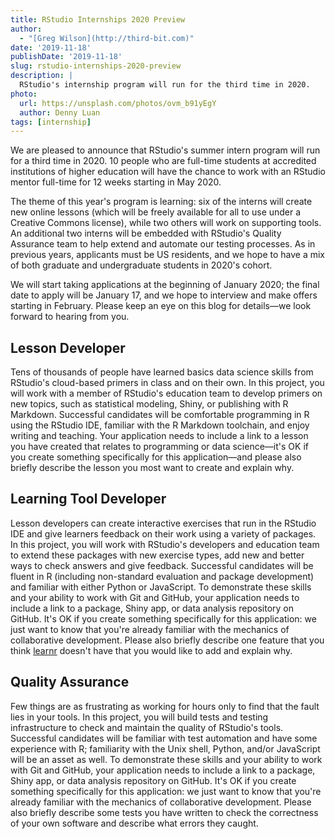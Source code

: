 ```yaml
---
title: RStudio Internships 2020 Preview
author:
  - "[Greg Wilson](http://third-bit.com)"
date: '2019-11-18'
publishDate: '2019-11-18'
slug: rstudio-internships-2020-preview
description: |
  RStudio's internship program will run for the third time in 2020.
photo:
  url: https://unsplash.com/photos/ovm_b91yEgY
  author: Denny Luan
tags: [internship]
---
```


We are pleased to announce that RStudio's summer intern program will run for a third time in 2020. 10 people who are full-time students at accredited institutions of higher education will have the chance to work with an RStudio mentor full-time for 12 weeks starting in May 2020.

The theme of this year's program is learning: six of the interns will create new online lessons (which will be freely available for all to use under a Creative Commons license), while two others will work on supporting tools. An additional two interns will be embedded with RStudio's Quality Assurance team to help extend and automate our testing processes. As in previous years, applicants must be US residents, and we hope to have a mix of both graduate and undergraduate students in 2020's cohort.

We will start taking applications at the beginning of January 2020; the final date to apply will be January 17, and we hope to interview and make offers starting in February. Please keep an eye on this blog for details—we look forward to hearing from you.

## Lesson Developer

Tens of thousands of people have learned basics data science skills from RStudio's cloud-based primers in class and on their own. In this project, you will work with a member of RStudio's education team to develop primers on new topics, such as statistical modeling, Shiny, or publishing with R Markdown. Successful candidates will be comfortable programming in R using the RStudio IDE, familiar with the R Markdown toolchain, and enjoy writing and teaching. Your application needs to include a link to a lesson you have created that relates to programming or data science—it's OK if you create something specifically for this application—and please also briefly describe the lesson you most want to create and explain why.

## Learning Tool Developer

Lesson developers can create interactive exercises that run in the RStudio IDE and give learners feedback on their work using a variety of packages. In this project, you will work with RStudio's developers and education team to extend these packages with new exercise types, add new and better ways to check answers and give feedback. Successful candidates will be fluent in R (including non-standard evaluation and package development) and familiar with either Python or JavaScript. To demonstrate these skills and your ability to work with Git and GitHub, your application needs to include a link to a package, Shiny app, or data analysis repository on GitHub. It's OK if you create something specifically for this application: we just want to know that you're already familiar with the mechanics of collaborative development. Please also briefly describe one feature that you think [learnr](https://rstudio.github.io/learnr/) doesn't have that you would like to add and explain why.

## Quality Assurance

Few things are as frustrating as working for hours only to find that the fault lies in your tools. In this project, you will build tests and testing infrastructure to check and maintain the quality of RStudio's tools. Successful candidates will be familiar with test automation and have some experience with R; familiarity with the Unix shell, Python, and/or JavaScript will be an asset as well. To demonstrate these skills and your ability to work with Git and GitHub, your application needs to include a link to a package, Shiny app, or data analysis repository on GitHub. It's OK if you create something specifically for this application: we just want to know that you're already familiar with the mechanics of collaborative development. Please also briefly describe some tests you have written to check the correctness of your own software and describe what errors they caught.
